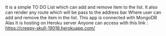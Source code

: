 It is a simple TO DO List which can add and remove item to the list.
It also can render any route which will be pass to the address bar Where user can add and remove the item in the list.
This app is connected with MongoDB Alas
It is hosting on Heroku server
Anyone can access with this link : https://creepy-skull-19018.herokuapp.com/
